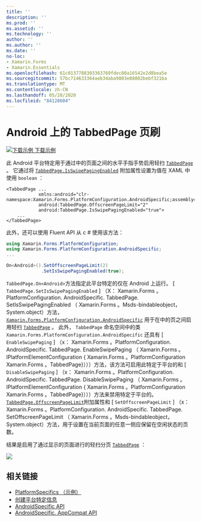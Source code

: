 ```yaml
---
title: ''
description: ''
ms.prod: ''
ms.assetid: ''
ms.technology: ''
author: ''
ms.author: ''
ms.date: ''
no-loc:
- Xamarin.Forms
- Xamarin.Essentials
ms.openlocfilehash: 61c0137788303363769fdec80a16542e2d8bea5e
ms.sourcegitcommit: 57bc714633364aeb34aba9803e88802bebf321ba
ms.translationtype: MT
ms.contentlocale: zh-CN
ms.lasthandoff: 05/28/2020
ms.locfileid: "84128604"
---
```

# <a name="tabbedpage-page-swiping-on-android"></a>Android 上的 TabbedPage 页刷

[![下载示例](~/media/shared/download.png) 下载示例](https://docs.microsoft.com/samples/xamarin/xamarin-forms-samples/userinterface-platformspecifics)

此 Android 平台特定用于通过中的页面之间的水平手指手势启用轻扫 [`TabbedPage`](xref:Xamarin.Forms.TabbedPage) 。 它通过将 [`TabbedPage.IsSwipePagingEnabled`](xref:Xamarin.Forms.PlatformConfiguration.AndroidSpecific.TabbedPage.IsSwipePagingEnabledProperty) 附加属性设置为值在 XAML 中使用 `boolean` ：

```xaml
<TabbedPage ...
            xmlns:android="clr-namespace:Xamarin.Forms.PlatformConfiguration.AndroidSpecific;assembly=Xamarin.Forms.Core"
            android:TabbedPage.OffscreenPageLimit="2"
            android:TabbedPage.IsSwipePagingEnabled="true">
    ...
</TabbedPage>
```

此外，还可以使用 Fluent API 从 c # 使用该方法：

```csharp
using Xamarin.Forms.PlatformConfiguration;
using Xamarin.Forms.PlatformConfiguration.AndroidSpecific;
...

On<Android>().SetOffscreenPageLimit(2)
             .SetIsSwipePagingEnabled(true);
```

`TabbedPage.On<Android>`方法指定此平台特定的仅在 Android 上运行。 [ `TabbedPage.SetIsSwipePagingEnabled` ] （X： Xamarin.Forms 。PlatformConfiguration. AndroidSpecific. TabbedPage. SetIsSwipePagingEnabled （ Xamarin.Forms 。Msds-bindableobject，System.object）方法， [`Xamarin.Forms.PlatformConfiguration.AndroidSpecific`](xref:Xamarin.Forms.PlatformConfiguration.AndroidSpecific) 用于在中的页之间启用轻扫 [`TabbedPage`](xref:Xamarin.Forms.TabbedPage) 。 此外， `TabbedPage` 命名空间中的类 `Xamarin.Forms.PlatformConfiguration.AndroidSpecific` 还具有 [ `EnableSwipePaging` ] （x： Xamarin.Forms 。PlatformConfiguration. AndroidSpecific. TabbedPage. EnableSwipePaging （ Xamarin.Forms 。IPlatformElementConfiguration { Xamarin.Forms 。PlatformConfiguration Xamarin.Forms 。TabbedPage}）））方法，该方法可启用此特定于平台的和 [ `DisableSwipePaging` ] （x： Xamarin.Forms 。PlatformConfiguration. AndroidSpecific. TabbedPage. DisableSwipePaging （ Xamarin.Forms 。IPlatformElementConfiguration { Xamarin.Forms 。PlatformConfiguration Xamarin.Forms 。TabbedPage}）））方法来禁用特定于平台的。 [`TabbedPage.OffscreenPageLimit`](xref:Xamarin.Forms.PlatformConfiguration.AndroidSpecific.TabbedPage.OffscreenPageLimitProperty)附加属性和 [ `SetOffscreenPageLimit` ] （x： Xamarin.Forms 。PlatformConfiguration. AndroidSpecific. TabbedPage. SetOffscreenPageLimit （ Xamarin.Forms 。Msds-bindableobject，System.object）方法，用于设置在当前页面的任意一侧应保留在空闲状态的页数。

结果是启用了通过显示的页面进行的轻扫分页 [`TabbedPage`](xref:Xamarin.Forms.TabbedPage) ：

![](tabbedpage-page-swiping-images/tabbedpage-swipe.png)

## <a name="related-links"></a>相关链接

- [PlatformSpecifics （示例）](https://docs.microsoft.com/samples/xamarin/xamarin-forms-samples/userinterface-platformspecifics)
- [创建平台特定信息](~/xamarin-forms/platform/platform-specifics/index.md#creating-platform-specifics)
- [AndroidSpecific API](xref:Xamarin.Forms.PlatformConfiguration.AndroidSpecific)
- [AndroidSpecific. AppCompat API](xref:Xamarin.Forms.PlatformConfiguration.AndroidSpecific.AppCompat)
